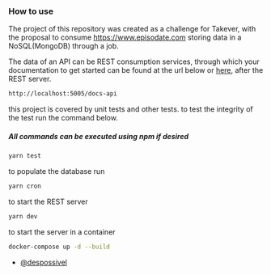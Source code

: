 ### How to use
The project of this repository was created as a challenge for Takever,
with the proposal to consume https://www.episodate.com storing data in
a NoSQL(MongoDB) through a job.

The data of an API can be REST consumption services, through
which your documentation to get started can be found at the url below or [here](https://takever-charllege.herokuapp.com/docs-api), after the REST server.

```bash
http://localhost:5005/docs-api
```

this project is covered by unit tests and other tests.
to test the integrity of the test run the command below.

##### All commands can be executed using npm if desired

```bash
yarn test
```

to populate the database run

```bash
yarn cron
```

to start the REST server
```bash
yarn dev
```

to start the server in a container
```bash
docker-compose up -d --build
```



- [@despossivel](https://www.linkedin.com/in/despossivel/)
